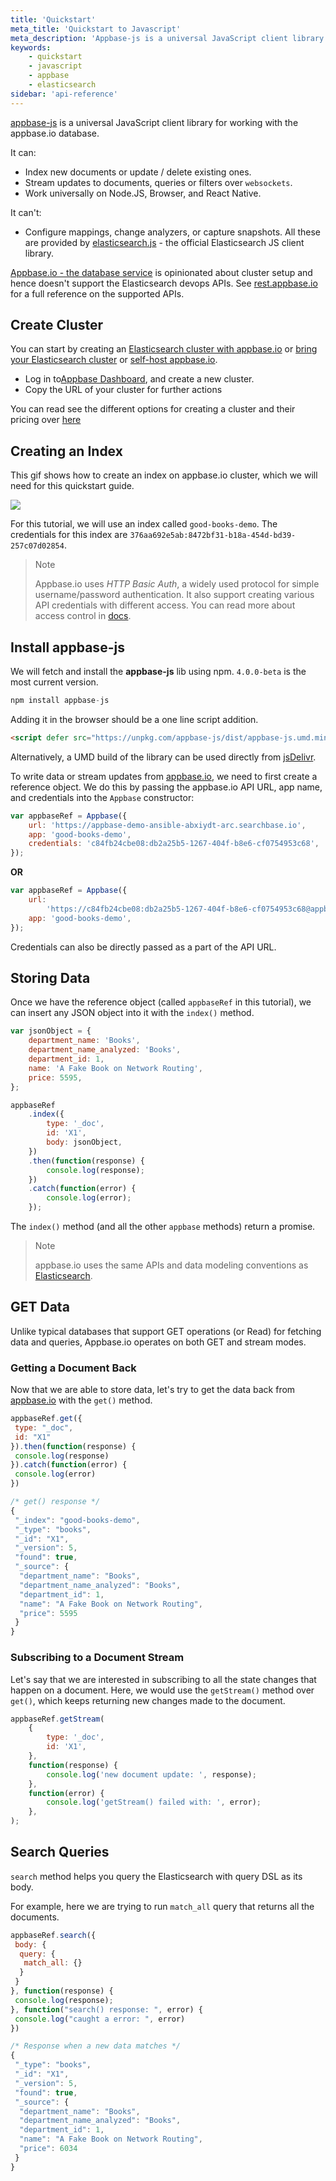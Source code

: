 ```yaml
---
title: 'Quickstart'
meta_title: 'Quickstart to Javascript'
meta_description: 'Appbase-js is a universal JavaScript client library for working with the appbase.io database.'
keywords:
    - quickstart
    - javascript
    - appbase
    - elasticsearch
sidebar: 'api-reference'
---
```


[appbase-js](https://github.com/appbaseio/appbase-js) is a universal JavaScript client library for working with the appbase.io database.

It can:

-   Index new documents or update / delete existing ones.
-   Stream updates to documents, queries or filters over `websockets`.
-   Work universally on Node.JS, Browser, and React Native.

It can't:

-   Configure mappings, change analyzers, or capture snapshots. All these are provided by [elasticsearch.js](https://www.elastic.co/guide/en/elasticsearch/client/javascript-api/current/index.html) - the official Elasticsearch JS client library.

[Appbase.io - the database service](https://appbase.io) is opinionated about cluster setup and hence doesn't support the Elasticsearch devops APIs. See [rest.appbase.io](https://rest.appbase.io) for a full reference on the supported APIs.

## Create Cluster

You can start by creating an [Elasticsearch cluster with appbase.io](/docs/hosting/clusters/) or [bring your Elasticsearch cluster](/docs/hosting/byoc/) or [self-host appbase.io](https://docs.appbase.io/docs/hosting/byoc/#quickstart-recipes).

-   Log in to[Appbase Dashboard](https://dashboard.appbase.io), and create a new cluster.
-   Copy the URL of your cluster for further actions

You can read see the different options for creating a cluster and their pricing over [here](https://appbase.io/pricing/)

## Creating an Index

This gif shows how to create an index on appbase.io cluster, which we will need for this quickstart guide.

![](https://www.dropbox.com/s/qa5nazj2ajaskr6/wky0vrsPPB.gif?raw=1)

For this tutorial, we will use an index called `good-books-demo`. The credentials for this index are `376aa692e5ab:8472bf31-b18a-454d-bd39-257c07d02854`.

> Note <i class="fa fa-info-circle"></i>
>
> Appbase.io uses _HTTP Basic Auth_, a widely used protocol for simple username/password authentication. It also support creating various API credentials with different access. You can read more about access control in [docs](/docs/security/credentials/).

## Install appbase-js

We will fetch and install the **appbase-js** lib using npm. `4.0.0-beta` is the most current version.

```js
npm install appbase-js
```

Adding it in the browser should be a one line script addition.

```html
<script defer src="https://unpkg.com/appbase-js/dist/appbase-js.umd.min.js"></script>
```

Alternatively, a UMD build of the library can be used directly from [jsDelivr](https://cdn.jsdelivr.net/npm/appbase-js/dist/).

To write data or stream updates from [appbase.io](https://appbase.io), we need to first create a reference object. We do this by passing the appbase.io API URL, app name, and credentials into the `Appbase` constructor:

```js
var appbaseRef = Appbase({
	url: 'https://appbase-demo-ansible-abxiydt-arc.searchbase.io',
	app: 'good-books-demo',
	credentials: 'c84fb24cbe08:db2a25b5-1267-404f-b8e6-cf0754953c68',
});
```

**OR**

```js
var appbaseRef = Appbase({
	url:
		'https://c84fb24cbe08:db2a25b5-1267-404f-b8e6-cf0754953c68@appbase-demo-ansible-abxiydt-arc.searchbase.io',
	app: 'good-books-demo',
});
```

Credentials can also be directly passed as a part of the API URL.

## Storing Data

Once we have the reference object (called `appbaseRef` in this tutorial), we can insert any JSON object into it with the `index()` method.

```js
var jsonObject = {
	department_name: 'Books',
	department_name_analyzed: 'Books',
	department_id: 1,
	name: 'A Fake Book on Network Routing',
	price: 5595,
};
```

```js
appbaseRef
	.index({
		type: '_doc',
		id: 'X1',
		body: jsonObject,
	})
	.then(function(response) {
		console.log(response);
	})
	.catch(function(error) {
		console.log(error);
	});
```

The `index()` method (and all the other `appbase` methods) return a promise.

> Note <span class="fa fa-info-circle"></span>
>
> appbase.io uses the same APIs and data modeling conventions as [Elasticsearch](https://www.elastic.co/products/elasticsearch).

## GET Data

Unlike typical databases that support GET operations (or Read) for fetching data and queries, Appbase.io operates on both GET and stream modes.

### Getting a Document Back

Now that we are able to store data, let's try to get the data back from [appbase.io](https://appbase.io) with the `get()` method.

```js
appbaseRef.get({
 type: "_doc",
 id: "X1"
}).then(function(response) {
 console.log(response)
}).catch(function(error) {
 console.log(error)
})

/* get() response */
{
 "_index": "good-books-demo",
 "_type": "books",
 "_id": "X1",
 "_version": 5,
 "found": true,
 "_source": {
  "department_name": "Books",
  "department_name_analyzed": "Books",
  "department_id": 1,
  "name": "A Fake Book on Network Routing",
  "price": 5595
 }
}
```

### Subscribing to a Document Stream

Let's say that we are interested in subscribing to all the state changes that happen on a document. Here, we would use the `getStream()` method over `get()`, which keeps returning new changes made to the document.

```js
appbaseRef.getStream(
	{
		type: '_doc',
		id: 'X1',
	},
	function(response) {
		console.log('new document update: ', response);
	},
	function(error) {
		console.log('getStream() failed with: ', error);
	},
);
```

## Search Queries

`search` method helps you query the Elasticsearch with query DSL as its body.

For example, here we are trying to run `match_all` query that returns all the documents.

```js
appbaseRef.search({
 body: {
  query: {
   match_all: {}
  }
 }
}, function(response) {
 console.log(response);
}, function("search() response: ", error) {
 console.log("caught a error: ", error)
})

/* Response when a new data matches */
{
 "_type": "books",
 "_id": "X1",
 "_version": 5,
 "found": true,
 "_source": {
  "department_name": "Books",
  "department_name_analyzed": "Books",
  "department_id": 1,
  "name": "A Fake Book on Network Routing",
  "price": 6034
 }
}
```
